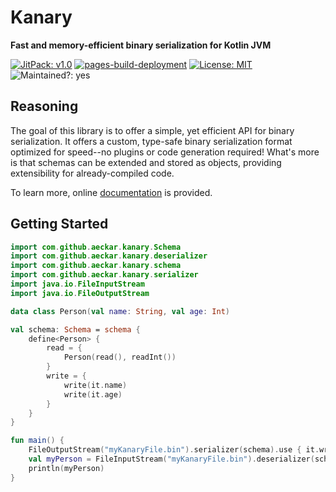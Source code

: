 # Kanary
**Fast and memory-efficient binary serialization for Kotlin JVM**

[![JitPack: v1.0](https://jitpack.io/v/aeckar/kanary.svg)](https://jitpack.io/#aeckar/kanary) [![pages-build-deployment](https://github.com/aeckar/kanary/actions/workflows/pages/pages-build-deployment/badge.svg?branch=master)](https://github.com/aeckar/kanary/actions/workflows/pages/pages-build-deployment) [![License: MIT](https://img.shields.io/badge/License-MIT-yellow.svg)](https://opensource.org/licenses/MIT) ![Maintained?: yes](https://img.shields.io/badge/Maintained%3F-yes-green.svg)

## Reasoning

The goal of this library is to offer a simple, yet efficient API for binary serialization.
It offers a custom, type-safe binary serialization format optimized for
speed--no plugins or code generation required!
What's more is that schemas can be extended and stored as objects, providing extensibility for already-compiled code.

To learn more, online [documentation](https://aeckar.github.io/kanary/) is provided.

## Getting Started

```kotlin
import com.github.aeckar.kanary.Schema
import com.github.aeckar.kanary.deserializer
import com.github.aeckar.kanary.schema
import com.github.aeckar.kanary.serializer
import java.io.FileInputStream
import java.io.FileOutputStream

data class Person(val name: String, val age: Int)

val schema: Schema = schema {
    define<Person> {
        read = {
            Person(read(), readInt())
        }
        write = {
            write(it.name)
            write(it.age)
        }
    }
}

fun main() {
    FileOutputStream("myKanaryFile.bin").serializer(schema).use { it.write(Person("John Doe", 34)) }
    val myPerson = FileInputStream("myKanaryFile.bin").deserializer(schema).use { it.read<Person>() }
    println(myPerson)
}
```
